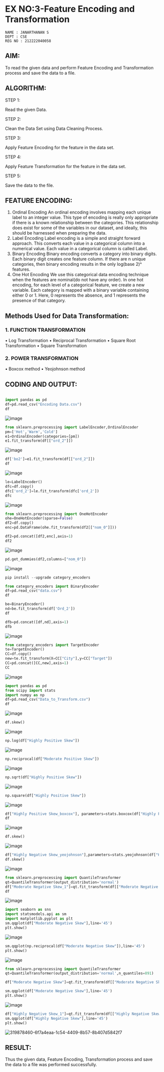 # EX NO:3-Feature Encoding and Transformation
```
NAME : JANARTHANAN S
DEPT : CSE
REG NO : 212222040058
```
## AIM:
To read the given data and perform Feature Encoding and Transformation process and save the data to a file.

## ALGORITHM:
STEP 1:

Read the given Data.

STEP 2:

Clean the Data Set using Data Cleaning Process.

STEP 3:

Apply Feature Encoding for the feature in the data set.

STEP 4:

Apply Feature Transformation for the feature in the data set.

STEP 5:

Save the data to the file.

## FEATURE ENCODING:
1. Ordinal Encoding
An ordinal encoding involves mapping each unique label to an integer value. This type of encoding is really only appropriate if there is a known relationship between the categories. This relationship does exist for some of the variables in our dataset, and ideally, this should be harnessed when preparing the data.
2. Label Encoding
Label encoding is a simple and straight forward approach. This converts each value in a categorical column into a numerical value. Each value in a categorical column is called Label.
3. Binary Encoding
Binary encoding converts a category into binary digits. Each binary digit creates one feature column. If there are n unique categories, then binary encoding results in the only log(base 2)ⁿ features.
4. One Hot Encoding
We use this categorical data encoding technique when the features are nominal(do not have any order). In one hot encoding, for each level of a categorical feature, we create a new variable. Each category is mapped with a binary variable containing either 0 or 1. Here, 0 represents the absence, and 1 represents the presence of that category.

## Methods Used for Data Transformation:
  ### 1. FUNCTION TRANSFORMATION
• Log Transformation
• Reciprocal Transformation
• Square Root Transformation
• Square Transformation
  ### 2. POWER TRANSFORMATION
• Boxcox method
• Yeojohnson method

## CODING AND OUTPUT:

```python

import pandas as pd
df=pd.read_csv("Encoding Data.csv")
df
```
![image](https://github.com/PriyankaAnnadurai/EXNO-3-DS/assets/118351569/12381f5d-89ba-489d-8d6c-91930b7cb65a)


```py
from sklearn.preprocessing import LabelEncoder,OrdinalEncoder
pm=['Hot','Warm','Cold']
e1=OrdinalEncoder(categories=[pm])
e1.fit_transform(df[["ord_2"]])
```
![image](https://github.com/PriyankaAnnadurai/EXNO-3-DS/assets/118351569/a0826cf9-8f9d-4844-8198-5808e9539fa5)


```py
df['bo2']=e1.fit_transform(df[["ord_2"]])
df
```
![image](https://github.com/PriyankaAnnadurai/EXNO-3-DS/assets/118351569/448447cf-f983-4fdb-a37b-54e517ed5572)


```py
le=LabelEncoder()
dfc=df.copy()
dfc['ord_2']=le.fit_transform(dfc['ord_2'])
dfc
```
![image](https://github.com/PriyankaAnnadurai/EXNO-3-DS/assets/118351569/a91af21f-6723-443b-b884-d199935ca8a3)

```py
from sklearn.preprocessing import OneHotEncoder
ohe=OneHotEncoder(sparse=False)
df2=df.copy()
enc=pd.DataFrame(ohe.fit_transform(df2[["nom_0"]]))
```


```py
df2=pd.concat([df2,enc],axis=1)
df2
```

![image](https://github.com/PriyankaAnnadurai/EXNO-3-DS/assets/118351569/19d9c74d-8463-4ac3-afd4-d983418a8530)



```py
pd.get_dummies(df2,columns=["nom_0"])
```
![image](https://github.com/PriyankaAnnadurai/EXNO-3-DS/assets/118351569/17b96833-f77a-4bfe-a9ee-d9f973d2a145)


```py
pip install --upgrade category_encoders
```

```py
from category_encoders import BinaryEncoder
df=pd.read_csv("data.csv")
df
```


```py
be=BinaryEncoder()
nd=be.fit_transform(df['Ord_2'])
df
```


```py
dfb=pd.concat([df,nd],axis=1)
dfb
```
![image](https://github.com/PriyankaAnnadurai/EXNO-3-DS/assets/118351569/ae9b507b-9516-4cee-baa6-f5542515581f)



```py
from category_encoders import TargetEncoder
te=TargetEncoder()
CC=df.copy()
new=te.fit_transform(X=CC["City"],y=CC["Target"])
CC=pd.concat([CC,new],axis=1)
CC
```
![image](https://github.com/PriyankaAnnadurai/EXNO-3-DS/assets/118351569/60889044-c6c5-4df3-bf2f-66add4552f55)


```py
import pandas as pd
from scipy import stats
import numpy as np
df=pd.read_csv("Data_to_Transform.csv")
df
```
![image](https://github.com/PriyankaAnnadurai/EXNO-3-DS/assets/118351569/bd6620d9-48c8-4aee-a628-159e85a4214b)


```py
df.skew()
```
![image](https://github.com/PriyankaAnnadurai/EXNO-3-DS/assets/118351569/a9e0fee1-451c-4885-8055-6b2baf5d5d08)


```py
np.log(df["Highly Positive Skew"])
```
![image](https://github.com/PriyankaAnnadurai/EXNO-3-DS/assets/118351569/9d20113a-213b-447e-b70e-d5d5d4d73ba4)


```py
np.reciprocal(df["Moderate Positive Skew"])
```
![image](https://github.com/PriyankaAnnadurai/EXNO-3-DS/assets/118351569/586c8338-b6a6-499b-8b51-ec4bc443583f)



```py
np.sqrt(df["Highly Positive Skew"])
```
![image](https://github.com/PriyankaAnnadurai/EXNO-3-DS/assets/118351569/53aa0d66-2963-47b3-b0bc-b48c0fe4e05a)


```py
np.square(df["Highly Positive Skew"])
```
![image](https://github.com/PriyankaAnnadurai/EXNO-3-DS/assets/118351569/6bf5b6c6-f697-4ca6-8c97-6167d0a45fa8)


```py
df["Highly Positive Skew_boxcox"], parameters=stats.boxcox(df["Highly Positive Skew"])
df
```
![image](https://github.com/PriyankaAnnadurai/EXNO-3-DS/assets/118351569/b57d72a9-7e5f-4670-a02f-0ff73104d24f)


```py
df.skew()
```
![image](https://github.com/PriyankaAnnadurai/EXNO-3-DS/assets/118351569/09de5543-18fc-4968-8aa9-1082f8610b8d)


```py
df["Highly Negative Skew_yeojohnson"],parameters=stats.yeojohnson(df["Highly Negative Skew"])
df.skew()
```
![image](https://github.com/PriyankaAnnadurai/EXNO-3-DS/assets/118351569/5a2f96dc-6105-4cd7-aa27-69a1893c0cdc)

```py
from sklearn.preprocessing import QuantileTransformer
qt=QuantileTransformer(output_distribution='normal')
df["Moderate Negative Skew_1"]=qt.fit_transform(df[["Moderate Negative Skew"]])
df
```
![image](https://github.com/PriyankaAnnadurai/EXNO-3-DS/assets/118351569/092734aa-52a6-4b13-b25f-d9cf2d8eb45d)

```py
import seaborn as sns
import statsmodels.api as sm
import matplotlib.pyplot as plt
sm.qqplot(df["Moderate Negative Skew"],line='45')
plt.show()
```
![image](https://github.com/PriyankaAnnadurai/EXNO-3-DS/assets/118351569/45da37db-b7e8-4866-bbcd-ff6b9b429557)


```py
sm.qqplot(np.reciprocal(df["Moderate Negative Skew"]),line='45')
plt.show()
```

![image](https://github.com/PriyankaAnnadurai/EXNO-3-DS/assets/118351569/8d5490fa-4651-47c8-bd6f-d42bc6c8bb1c)



```py
from sklearn.preprocessing import QuantileTransformer
qt=QuantileTransformer(output_distribution='normal',n_quantiles=891)

df["Moderate Negative Skew"]=qt.fit_transform(df[["Moderate Negative Skew"]])

sm.qqplot(df["Moderate Negative Skew"],line='45')
plt.show()
```

![image](https://github.com/PriyankaAnnadurai/EXNO-3-DS/assets/118351569/9cc1839f-34f1-47e5-a757-bb4540a4cd2f)



```py
df["Highly Negative Skew_1"]=qt.fit_transform(df[["Highly Negative Skew"]])
sm.qqplot(df["Highly Negative Skew"],line='45')
plt.show()
```

![319878460-6f7a4eaa-1c54-4409-8b57-8b407d5842f7](https://github.com/PriyankaAnnadurai/EXNO-3-DS/assets/118351569/5d511ce4-1999-414c-84a6-d3989e63aa6e)





## RESULT:
Thus the given data, Feature Encoding, Transformation process and save the data to a file was performed successfully.
       
